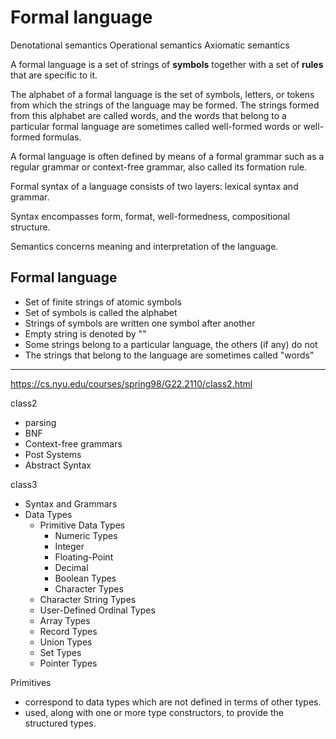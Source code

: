 # Formal language

Denotational semantics
Operational semantics
Axiomatic semantics


A formal language is a set of strings of **symbols** together with a set of **rules** that are specific to it.

The alphabet of a formal language is the set of symbols, letters, or tokens from which the strings of the language may be formed. The strings formed from this alphabet are called words, and the words that belong to a particular formal language are sometimes called well-formed words or well-formed formulas.

A formal language is often defined by means of a formal grammar such as a regular grammar or context-free grammar, also called its formation rule.

Formal syntax of a language consists of two layers: lexical syntax and grammar.

Syntax encompasses form, format, well-formedness, compositional structure.

Semantics concerns meaning and interpretation of the language.

## Formal language
- Set of finite strings of atomic symbols
- Set of symbols is called the alphabet
- Strings of symbols are written one symbol after another
- Empty string is denoted by ""
- Some strings belong to a particular language, the others (if any) do not
- The strings that belong to the language are sometimes called "words"



---
https://cs.nyu.edu/courses/spring98/G22.2110/class2.html

class2
- parsing
- BNF
- Context-free grammars
- Post Systems
- Abstract Syntax

class3
- Syntax and Grammars
- Data Types
  - Primitive Data Types
    - Numeric Types
    - Integer
    - Floating-Point
    - Decimal
    - Boolean Types
    - Character Types
  - Character String Types
  - User-Defined Ordinal Types
  - Array Types
  - Record Types
  - Union Types
  - Set Types
  - Pointer Types

Primitives
- correspond to data types which are not defined in terms of other types.
- used, along with one or more type constructors, to provide the structured types.


